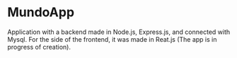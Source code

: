 # MundoApp
Application with a backend made in Node.js, Express.js, and connected with Mysql. For the side of the frontend, it was made in Reat.js (The app is in progress of creation).
